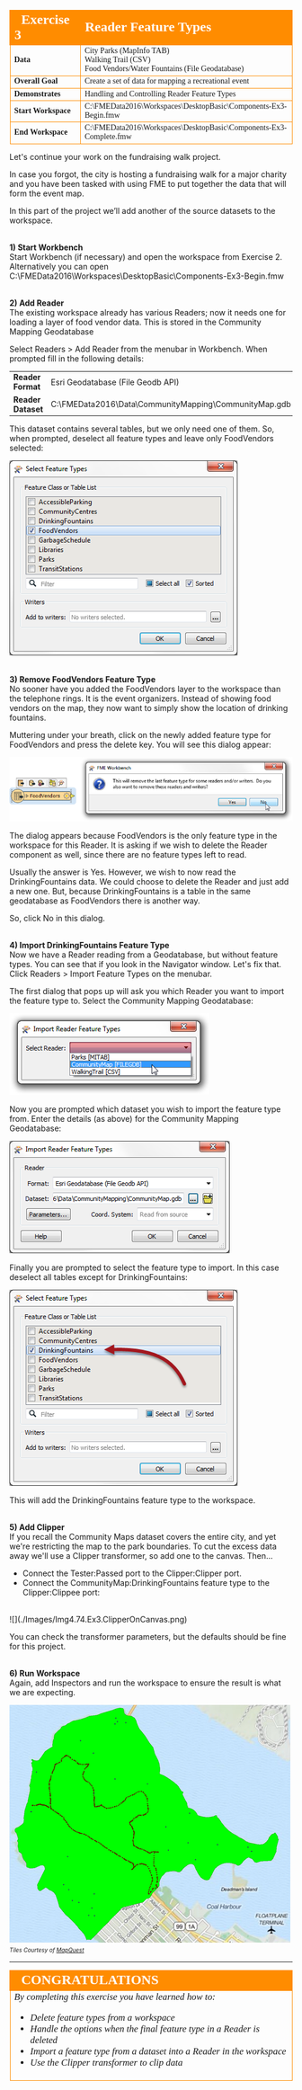 <!--Exercise Section-->
<!--NB: In GitBook world we don't give a number to exercises-->

<table style="border-spacing: 0px;border-collapse: collapse;font-family:serif">
<tr>
<td width=25% style="vertical-align:middle;background-color:darkorange;border: 2px solid darkorange">
<i class="fa fa-cogs fa-lg fa-pull-left fa-fw" style="color:white;padding-right: 12px;vertical-align:text-top"></i>
<span style="color:white;font-size:x-large;font-weight: bold">Exercise 3</span>
</td>
<td style="border: 2px solid darkorange;background-color:darkorange;color:white">
<span style="color:white;font-size:x-large;font-weight: bold">Reader Feature Types</span>
</td>
</tr>

<tr>
<td style="border: 1px solid darkorange; font-weight: bold">Data</td>
<td style="border: 1px solid darkorange">City Parks (MapInfo TAB)<br>Walking Trail (CSV)<br>Food Vendors/Water Fountains (File Geodatabase)</td>
</tr>

<tr>
<td style="border: 1px solid darkorange; font-weight: bold">Overall Goal</td>
<td style="border: 1px solid darkorange">Create a set of data for mapping a recreational event</td>
</tr>

<tr>
<td style="border: 1px solid darkorange; font-weight: bold">Demonstrates</td>
<td style="border: 1px solid darkorange">Handling and Controlling Reader Feature Types</td>
</tr>

<tr>
<td style="border: 1px solid darkorange; font-weight: bold">Start Workspace</td>
<td style="border: 1px solid darkorange">C:\FMEData2016\Workspaces\DesktopBasic\Components-Ex3-Begin.fmw</td>
</tr>

<tr>
<td style="border: 1px solid darkorange; font-weight: bold">End Workspace</td>
<td style="border: 1px solid darkorange">C:\FMEData2016\Workspaces\DesktopBasic\Components-Ex3-Complete.fmw</td>
</tr>

</table>


Let's continue your work on the fundraising walk project.

In case you forgot, the city is hosting a fundraising walk for a major charity and you have been tasked with using FME to put together the data that will form the event map.  

In this part of the project we’ll add another of the source datasets to the workspace.


<br>**1) Start Workbench**
<br>Start Workbench (if necessary) and open the workspace from Exercise 2. Alternatively you can open C:\FMEData2016\Workspaces\DesktopBasic\Components-Ex3-Begin.fmw



<br>**2) Add Reader**
<br>The existing workspace already has various Readers; now it needs one for loading a layer of food vendor data. This is stored in the Community Mapping Geodatabase

Select Readers > Add Reader from the menubar in Workbench. When prompted fill in the following details:

<table style="border: 0px">

<tr>
<td style="font-weight: bold">Reader Format</td>
<td style="">Esri Geodatabase (File Geodb API)</td>
</tr>

<tr>
<td style="font-weight: bold">Reader Dataset</td>
<td style="">C:\FMEData2016\Data\CommunityMapping\CommunityMap.gdb</td>
</tr>

</table>

This dataset contains several tables, but we only need one of them. So, when prompted, deselect all feature types and leave only FoodVendors selected:

![](./Images/Img4.75.Ex2.CommunityMappingFeatureTypes.png)


<br>**3) Remove FoodVendors Feature Type**
<br>No sooner have you added the FoodVendors layer to the workspace than the telephone rings. It is the event organizers. Instead of showing food vendors on the map, they now want to simply show the location of drinking fountains.

Muttering under your breath, click on the newly added feature type for FoodVendors and press the delete key. You will see this dialog appear:

![](./Images/Img4.79.Ex3.DeleteFoodVendorFeatureType.png)  

The dialog appears because FoodVendors is the only feature type in the workspace for this Reader. It is asking if we wish to delete the Reader component as well, since there are no feature types left to read.

Usually the answer is Yes. However, we wish to now read the DrinkingFountains data. We could choose to delete the Reader and just add a new one. But, because DrinkingFountains is a table in the same geodatabase as FoodVendors there is another way.

So, click No in this dialog.


<br>**4) Import DrinkingFountains Feature Type**
<br>Now we have a Reader reading from a Geodatabase, but without feature types. You can see that if you look in the Navigator window. Let's fix that. Click Readers > Import Feature Types on the menubar.

The first dialog that pops up will ask you which Reader you want to import the feature type to. Select the Community Mapping Geodatabase:

![](./Images/Img4.80.Ex3.ImportFTSelectReaderDialog.png)

Now you are prompted which dataset you wish to import the feature type from. Enter the details (as above) for the Community Mapping Geodatabase:

![](./Images/Img4.81.Ex3.ImportFTSelectDatasetDialog.png)

Finally you are prompted to select the feature type to import. In this case deselect all tables except for DrinkingFountains:

![](./Images/Img4.82.Ex3.ImportFTSelectFTDialog.png)

This will add the DrinkingFountains feature type to the workspace.


<br>**5) Add Clipper**
<br>If you recall the Community Maps dataset covers the entire city, and yet we're restricting the map to the park boundaries. To cut the excess data away we'll use a Clipper transformer, so add one to the canvas. Then...

- Connect the Tester:Passed port to the Clipper:Clipper port. 
- Connect the CommunityMap:DrinkingFountains feature type to the Clipper:Clippee port:

<br>
![](./Images/Img4.74.Ex3.ClipperOnCanvas.png)

You can check the transformer parameters, but the defaults should be fine for this project.


<br>**6) Run Workspace**
<br>Again, add Inspectors and run the workspace to ensure the result is what we are expecting.

![](./Images/Img4.88.Ex3.OutputSoFar.png)
<br><span style="font-style:italic;font-size:x-small">Tiles Courtesy of <a href="http://www.mapquest.com/">MapQuest</a></span>

---

<!--Exercise Congratulations Section--> 

<table style="border-spacing: 0px">
<tr>
<td style="vertical-align:middle;background-color:darkorange;border: 2px solid darkorange">
<i class="fa fa-thumbs-o-up fa-lg fa-pull-left fa-fw" style="color:white;padding-right: 12px;vertical-align:text-top"></i>
<span style="color:white;font-size:x-large;font-weight: bold;font-family:serif">CONGRATULATIONS</span>
</td>
</tr>

<tr>
<td style="border: 1px solid darkorange">
<span style="font-family:serif; font-style:italic; font-size:larger">
By completing this exercise you have learned how to:
<br>
<ul><li>Delete feature types from a workspace</li>
<li>Handle the options when the final feature type in a Reader is deleted</li>
<li>Import a feature type from a dataset into a Reader in the workspace</li>
<li>Use the Clipper transformer to clip data</li></ul>
</span>
</td>
</tr>
</table>
 